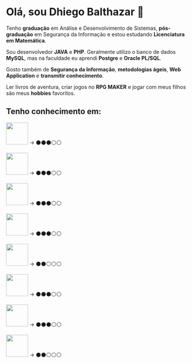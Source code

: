 # Olá, sou Dhiego Balthazar 🤘

Tenho **graduação** em Análise e Desenvolvimento de Sistemas, **pós-graduação** em Segurança da Informação e estou estudando **Licenciatura em Matemática**.

Sou desenvolvedor **JAVA** e **PHP**. Geralmente utilizo o banco de dados **MySQL**, mas na faculdade eu aprendi **Postgre** e **Oracle PL/SQL**.

Gosto também de **Segurança da Informação**, **metodologias ágeis**, **Web Application** e **transmitir conhecimento**.

Ler livros de aventura, criar jogos no **RPG MAKER** e jogar com meus filhos são meus **hobbies** favoritos.

## Tenho conhecimento em:

<img src="https://cdn.jsdelivr.net/gh/devicons/devicon/icons/java/java-original-wordmark.svg" width="60" height="60"/> -> ⚫⚫⚫⚪⚪

<img src="https://cdn.jsdelivr.net/gh/devicons/devicon/icons/php/php-original.svg" width="60" height="60"/> -> ⚫⚫⚫⚪⚪

<img src="https://cdn.jsdelivr.net/gh/devicons/devicon/icons/mysql/mysql-original-wordmark.svg" width="60" height="60" /> -> ⚫⚫⚫⚪⚪

<img src="https://cdn.jsdelivr.net/gh/devicons/devicon/icons/html5/html5-original-wordmark.svg" width="60" height="60"/> -> ⚫⚫⚫⚪⚪

<img src="https://cdn.jsdelivr.net/gh/devicons/devicon/icons/css3/css3-original-wordmark.svg" width="60" height="60"/> -> ⚫⚫⚪⚪⚪

<img src="https://cdn.jsdelivr.net/gh/devicons/devicon/icons/codeigniter/codeigniter-plain-wordmark.svg" width="60" height="60"/> -> ⚫⚫⚫⚪⚪

<img src="https://cdn.jsdelivr.net/gh/devicons/devicon/icons/composer/composer-original.svg" width="60" height="60"/> -> ⚫⚫⚫⚪⚪

<img src="https://cdn.jsdelivr.net/gh/devicons/devicon/icons/git/git-original.svg" width="60" height="60"/> -> ⚫⚫⚪⚪⚪

